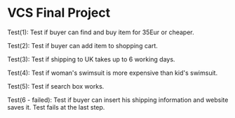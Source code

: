 # VCS Final Project

<p>Test(1): Test if buyer can find and buy item for 35Eur or cheaper.</p>
<p>Test(2): Test if buyer can add item to shopping cart.</p>
<p>Test(3): Test if shipping to UK takes up to 6 working days.</p>
<p>Test(4): Test if woman's swimsuit is more expensive than kid's swimsuit.</p>
<p>Test(5): Test if search box works.</p>
<p>Test(6 - failed): Test if buyer can insert his shipping information and website saves it. Test fails at the last step.</p>
